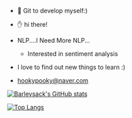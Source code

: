 - 👋 Git to develop myself:)
- ✋ hi there!
- NLP....I Need More NLP...
  - Interested in sentiment analysis

- I love to find out new things to learn :)


- hookypooky@naver.com

[![Barleysack's GitHub stats](https://github-readme-stats.vercel.app/api?username=barleysack)](https://github.com/anuraghazra/github-readme-stats)

[![Top Langs](https://github-readme-stats.vercel.app/api/top-langs/?username=barleysack)](https://github.com/anuraghazra/github-readme-stats)


